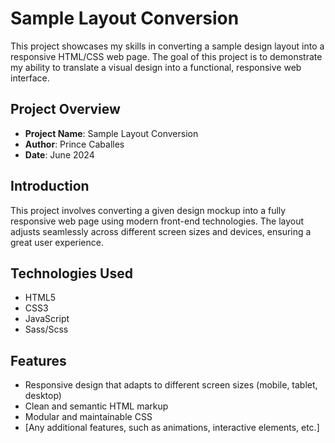 # Sample Layout Conversion

This project showcases my skills in converting a sample design layout into a responsive HTML/CSS web page. The goal of this project is to demonstrate my ability to translate a visual design into a functional, responsive web interface.

## Project Overview

- **Project Name**: Sample Layout Conversion
- **Author**: Prince Caballes
- **Date**: June 2024


## Introduction

This project involves converting a given design mockup into a fully responsive web page using modern front-end technologies. The layout adjusts seamlessly across different screen sizes and devices, ensuring a great user experience.


## Technologies Used

- HTML5
- CSS3
- JavaScript 
- Sass/Scss

## Features

- Responsive design that adapts to different screen sizes (mobile, tablet, desktop)
- Clean and semantic HTML markup
- Modular and maintainable CSS
- [Any additional features, such as animations, interactive elements, etc.]